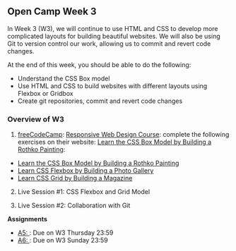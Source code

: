 ## Open Camp Week 3

In Week 3 (W3), we will continue to use HTML and CSS to develop more complicated
layouts for building beautiful websites. We will also be using Git to version
control our work, allowing us to commit and revert code changes.

At the end of this week, you should be able to do the following:

- Understand the CSS Box model
- Use HTML and CSS to build websites with different layouts using Flexbox or Gridbox
- Create git repositories, commit and revert code changes

### Overview of W3

1. [freeCodeCamp][fcc]: [Responsive Web Design Course][fcc-web]: complete the following exercises on their website: [Learn the CSS Box Model by Building a Rothko Painting][fcc-web]:
  - [Learn the CSS Box Model by Building a Rothko Painting][fcc-web]
  - [Learn CSS Flexbox by Building a Photo Gallery][fcc-web]
  - [Learn CSS Grid by Building a Magazine][fcc-web]

2. Live Session #1: CSS Flexbox and Grid Model

3. Live Session #2: Collaboration with Git

**Assignments**

- [A5: ](../assignments/a5.md): Due on W3 Thursday 23:59
- [A6: ](../assignments/a6.md): Due on W3 Sunday 23:59

[fcc]: https://freecodecamp.org
[fcc-web]: https://www.freecodecamp.org/learn/2022/responsive-web-design/
